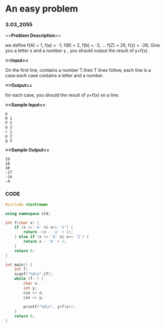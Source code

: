 # An easy problem

### 3.03_2055

==**Problem Description**==

we define f(A) = 1, f(a) = -1, f(B) = 2, f(b) = -2, ... f(Z) = 26, f(z) = -26;
Give you a letter x and a number y , you should output the result of y+f(x).

**==Input==**

On the first line, contains a number T.then T lines follow, each line is a case.each case contains a letter and a number.

**==Output==**

for each case, you should the result of y+f(x) on a line.

**==Sample Input==**

```
6
R 1
P 2
G 3
r 1
p 2
g 3
```

**==Sample Output==**

```
19
18
10
-17
-14
-4
```



### CODE

```CPP
#include <iostream>

using namespace std;

int f(char x) {
    if (x >= 'a' && x<= 'z') {
        return -(x - 'a' + 1);
    } else if (x >= 'A' && x<= 'Z') {
        return x - 'A' + 1;
    }
    return 0;
}

int main() {
    int T;
    scanf("%d\n",&T);
    while (T--) {
        char x;
        int y;
        cin >> x;
        cin >> y;
        
        printf("%d\n", y+f(x));
    }
    return 0;
}
```

